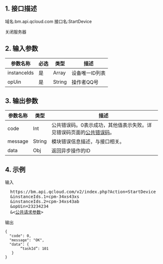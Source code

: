 ## 1. 接口描述
域名:bm.api.qcloud.com
接口名:StartDevice

关闭服务器



## 2. 输入参数
| 参数名称 | 必选 | 类型 | 描述 |
| --------| ----| -----| ----|
|instanceIds| 是| Array| 设备唯一ID列表 |
|opUin | 是 | String | 操作者QQ号 |


## 3. 输出参数
| 参数名称 | 类型 | 描述 |
|---------|---------|---------|
| code | Int | 公共错误码。0表示成功，其他值表示失败。详见错误码页面的[公共错误码](/doc/api/456/6725)。|
| message | String | 模块错误信息描述，与接口相关。|
| data | Obj | 返回异步操作的ID




## 4. 示例
输入
<pre>
  https://bm.api.qcloud.com/v2/index.php?Action=StartDevice
  &instanceIds.1=cpm-34xs43xs
  &instanceIds.2=cpm-34xs43ab
  &opUin=23234234  
  &<<a href="https://www.qcloud.com/doc/api/229/6976">公共请求参数</a>>
</pre>
输出
```
{
  "code": 0,
  "message": "OK",
  "data": {
       “taskId”: 101
   }
}
```

